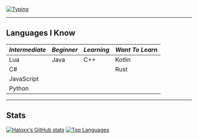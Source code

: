 [![Typing](https://readme-typing-svg.demolab.com?font=Fira+Code&duration=2500&pause=1000&vCenter=true&width=435&lines=I+am+Haloxx)](https://git.io/typing-svg)

---

## Languages I Know
| ***Intermediate*** | ***Beginner*** | ***Learning*** | ***Want To Learn*** |
| ----------- | ----------- | ----------- | ----------- |
| Lua | Java | C++ | Kotlin
| C# | <Beginner> | <Learning> | Rust
| JavaScript | <Beginner> | <Learning> | <Want To Learn>
| Python | <Beginner> | <Learning> | <Want To Learn>

---
  
## Stats
[![Haloxx's GitHub stats](https://github-readme-stats.vercel.app/api?username=keplerHaloxx&show_icons=true&theme=nord)](https://github.com/keplerHaloxx)
[![Top Languages](https://github-readme-stats.vercel.app/api/top-langs/?username=keplerHaloxx&layout=compact&theme=nord)](https://github.com/keplerHaloxx)
